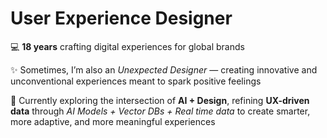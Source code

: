 # User Experience Designer  

💻 **18 years** crafting digital experiences for global brands  

✨ Sometimes, I’m also an *Unexpected Designer* — creating innovative and unconventional experiences meant to spark positive feelings  

🤖 Currently exploring the intersection of **AI + Design**, refining **UX-driven data** through  *AI Models + Vector DBs + Real time data* to create smarter, more adaptive, and more meaningful experiences  
